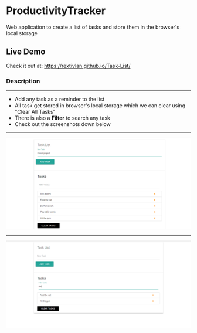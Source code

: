 # ProductivityTracker
Web application to create a list of tasks and store them in the browser's local storage
## Live Demo
Check it out at: https://rextivlan.github.io/Task-List/
### Description
***
* Add any task as a reminder to the list
* All task get stored in browser's local storage which we can clear using "Clear All Tasks"
* There is also a **Filter** to search any task
* Check out the screenshots down below
***
![Screenshot1](img/ScreenshotTL0.png)
***
![Screenshot1](img/ScreenshotTL1.png)
